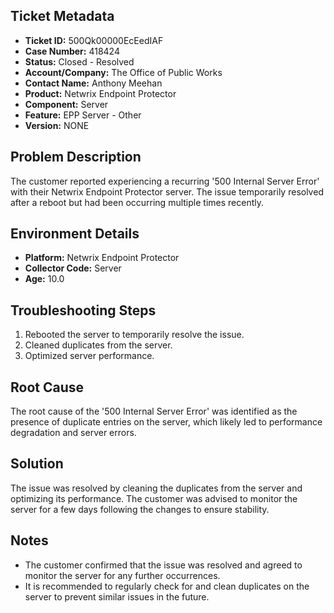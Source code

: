 ## Ticket Metadata
- **Ticket ID:** 500Qk00000EcEedIAF
- **Case Number:** 418424
- **Status:** Closed - Resolved
- **Account/Company:** The Office of Public Works
- **Contact Name:** Anthony Meehan
- **Product:** Netwrix Endpoint Protector
- **Component:** Server
- **Feature:** EPP Server - Other
- **Version:** NONE

## Problem Description
The customer reported experiencing a recurring '500 Internal Server Error' with their Netwrix Endpoint Protector server. The issue temporarily resolved after a reboot but had been occurring multiple times recently.

## Environment Details
- **Platform:** Netwrix Endpoint Protector
- **Collector Code:** Server
- **Age:** 10.0

## Troubleshooting Steps
1. Rebooted the server to temporarily resolve the issue.
2. Cleaned duplicates from the server.
3. Optimized server performance.

## Root Cause
The root cause of the '500 Internal Server Error' was identified as the presence of duplicate entries on the server, which likely led to performance degradation and server errors.

## Solution
The issue was resolved by cleaning the duplicates from the server and optimizing its performance. The customer was advised to monitor the server for a few days following the changes to ensure stability.

## Notes
- The customer confirmed that the issue was resolved and agreed to monitor the server for any further occurrences.
- It is recommended to regularly check for and clean duplicates on the server to prevent similar issues in the future.